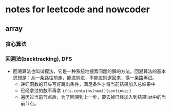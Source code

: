 # notes for leetcode and nowcoder

## array

### 贪心算法

### 回溯法(backtracking), DFS
- 回溯算法也叫试探法，它是一种系统地搜索问题的解的方法。回溯算法的基本思想是：从一条路往前走，能进则进，不能进则退回来，换一条路再试。
  - 递归函数的开头写好跳出条件，满足条件才将当前结果加入总结果中
  - 已经拿过的数不再拿 `if(s.contains(num)){continue;}`
  - 遍历过当前节点后，为了回溯到上一步，要去掉已经加入到结果list中的当前节点。